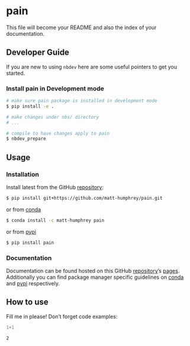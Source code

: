 # pain


<!-- WARNING: THIS FILE WAS AUTOGENERATED! DO NOT EDIT! -->

This file will become your README and also the index of your
documentation.

## Developer Guide

If you are new to using `nbdev` here are some useful pointers to get you
started.

### Install pain in Development mode

``` sh
# make sure pain package is installed in development mode
$ pip install -e .

# make changes under nbs/ directory
# ...

# compile to have changes apply to pain
$ nbdev_prepare
```

## Usage

### Installation

Install latest from the GitHub
[repository](https://github.com/matt-humphrey/pain):

``` sh
$ pip install git+https://github.com/matt-humphrey/pain.git
```

or from [conda](https://anaconda.org/matt-humphrey/pain)

``` sh
$ conda install -c matt-humphrey pain
```

or from [pypi](https://pypi.org/project/pain/)

``` sh
$ pip install pain
```

### Documentation

Documentation can be found hosted on this GitHub
[repository](https://github.com/matt-humphrey/pain)’s
[pages](https://matt-humphrey.github.io/pain/). Additionally you can
find package manager specific guidelines on
[conda](https://anaconda.org/matt-humphrey/pain) and
[pypi](https://pypi.org/project/pain/) respectively.

## How to use

Fill me in please! Don’t forget code examples:

``` python
1+1
```

    2
